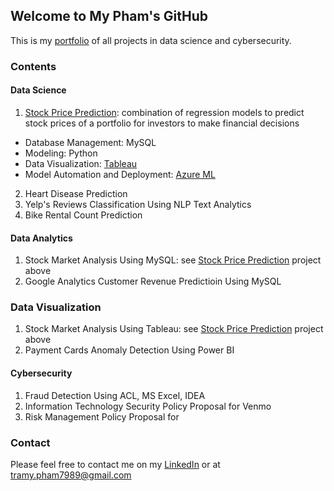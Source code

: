 ## Welcome to My Pham's GitHub

This is my [portfolio](https://github.com/mypham14/portfolio/) of all projects in data science and cybersecurity.

### Contents
#### Data Science
1. [Stock Price Prediction](https://github.com/mypham14/stock-price-prediction): combination of regression models to predict stock prices of a portfolio for investors to make financial decisions
- Database Management: MySQL
- Modeling: Python
- Data Visualization: [Tableau](https://tabsoft.co/2DxdiBV) 
- Model Automation and Deployment: [Azure ML](https://bit.ly/3ksg24c)
2. Heart Disease Prediction
3. Yelp's Reviews Classification Using NLP Text Analytics
4. Bike Rental Count Prediction

#### Data Analytics
1. Stock Market Analysis Using MySQL: see [Stock Price Prediction](https://github.com/mypham14/stock-price-prediction) project above
2. Google Analytics Customer Revenue Predictioin Using MySQL

### Data Visualization
1. Stock Market Analysis Using Tableau: see [Stock Price Prediction](https://github.com/mypham14/stock-price-prediction) project above
2. Payment Cards Anomaly Detection Using Power BI

#### Cybersecurity
1. Fraud Detection Using ACL, MS Excel, IDEA
2. Information Technology Security Policy Proposal for Venmo
3. Risk Management Policy Proposal for 

### Contact
Please feel free to contact me on my [LinkedIn](https://www.linkedin.com/in/mytrapham/) or at tramy.pham7989@gmail.com

